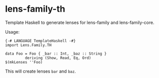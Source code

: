 lens-family-th
==============

Template Haskell to generate lenses for lens-family and lens-family-core.

Usage:

    {-# LANGUAGE TemplateHaskell -#}
    import Lens.Family.TH

    data Foo = Foo { _bar :: Int, _baz :: String }
             deriving (Show, Read, Eq, Ord)
    $(mkLenses ''Foo)

This will create lenses `bar` and `baz`.